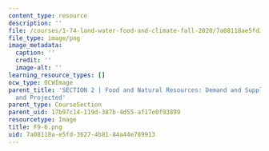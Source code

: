 ```yaml
---
content_type: resource
description: ''
file: /courses/1-74-land-water-food-and-climate-fall-2020/7a08118ae5fd36274b8184a44e789913_F9-6.png
file_type: image/png
image_metadata:
  caption: ''
  credit: ''
  image-alt: ''
learning_resource_types: []
ocw_type: OCWImage
parent_title: 'SECTION 2 | Food and Natural Resources: Demand and Supply, Current
  and Projected'
parent_type: CourseSection
parent_uid: 17b97c14-119d-387b-4d55-af17e0f93899
resourcetype: Image
title: F9-6.png
uid: 7a08118a-e5fd-3627-4b81-84a44e789913
---
```

